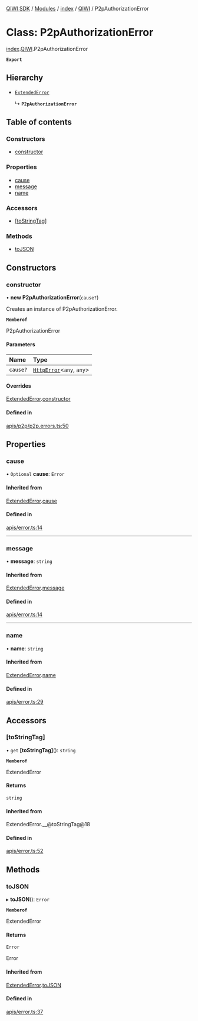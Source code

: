 [QIWI SDK](../README.md) / [Modules](../modules.md) / [index](../modules/index.md) / [QIWI](../modules/index.QIWI.md) / P2pAuthorizationError

# Class: P2pAuthorizationError

[index](../modules/index.md).[QIWI](../modules/index.QIWI.md).P2pAuthorizationError

**`Export`**

## Hierarchy

- [`ExtendedError`](index._internal_.ExtendedError.md)

  ↳ **`P2pAuthorizationError`**

## Table of contents

### Constructors

- [constructor](index.QIWI.P2pAuthorizationError.md#constructor)

### Properties

- [cause](index.QIWI.P2pAuthorizationError.md#cause)
- [message](index.QIWI.P2pAuthorizationError.md#message)
- [name](index.QIWI.P2pAuthorizationError.md#name)

### Accessors

- [[toStringTag]](index.QIWI.P2pAuthorizationError.md#[tostringtag])

### Methods

- [toJSON](index.QIWI.P2pAuthorizationError.md#tojson)

## Constructors

### constructor

• **new P2pAuthorizationError**(`cause?`)

Creates an instance of P2pAuthorizationError.

**`Memberof`**

P2pAuthorizationError

#### Parameters

| Name | Type |
| :------ | :------ |
| `cause?` | [`HttpError`](index.QIWI.HttpError.md)<`any`, `any`\> |

#### Overrides

[ExtendedError](index._internal_.ExtendedError.md).[constructor](index._internal_.ExtendedError.md#constructor)

#### Defined in

[apis/p2p/p2p.errors.ts:50](https://github.com/AlexXanderGrib/node-qiwi-sdk/blob/bc0e99e/src/apis/p2p/p2p.errors.ts#L50)

## Properties

### cause

• `Optional` **cause**: `Error`

#### Inherited from

[ExtendedError](index._internal_.ExtendedError.md).[cause](index._internal_.ExtendedError.md#cause)

#### Defined in

[apis/error.ts:14](https://github.com/AlexXanderGrib/node-qiwi-sdk/blob/bc0e99e/src/apis/error.ts#L14)

___

### message

• **message**: `string`

#### Inherited from

[ExtendedError](index._internal_.ExtendedError.md).[message](index._internal_.ExtendedError.md#message)

#### Defined in

[apis/error.ts:14](https://github.com/AlexXanderGrib/node-qiwi-sdk/blob/bc0e99e/src/apis/error.ts#L14)

___

### name

• **name**: `string`

#### Inherited from

[ExtendedError](index._internal_.ExtendedError.md).[name](index._internal_.ExtendedError.md#name)

#### Defined in

[apis/error.ts:29](https://github.com/AlexXanderGrib/node-qiwi-sdk/blob/bc0e99e/src/apis/error.ts#L29)

## Accessors

### [toStringTag]

• `get` **[toStringTag]**(): `string`

**`Memberof`**

ExtendedError

#### Returns

`string`

#### Inherited from

ExtendedError.\_\_@toStringTag@18

#### Defined in

[apis/error.ts:52](https://github.com/AlexXanderGrib/node-qiwi-sdk/blob/bc0e99e/src/apis/error.ts#L52)

## Methods

### toJSON

▸ **toJSON**(): `Error`

**`Memberof`**

ExtendedError

#### Returns

`Error`

Error

#### Inherited from

[ExtendedError](index._internal_.ExtendedError.md).[toJSON](index._internal_.ExtendedError.md#tojson)

#### Defined in

[apis/error.ts:37](https://github.com/AlexXanderGrib/node-qiwi-sdk/blob/bc0e99e/src/apis/error.ts#L37)
